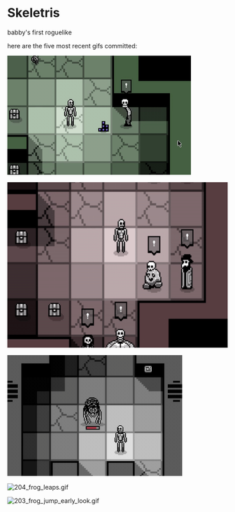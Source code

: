 # Skeletris
babby's first roguelike

here are the five most recent gifs committed:

![207_npc_hover_text_goes_away.gif](gifs/207_npc_hover_text_goes_away.gif?raw=true "207_npc_hover_text_goes_away")

![206_npc_hover_text.gif](gifs/206_npc_hover_text.gif?raw=true "206_npc_hover_text")

![205_halfling_spider.gif](gifs/205_halfling_spider.gif?raw=true "205_halfling_spider")

![204_frog_leaps.gif](gifs/204_frog_leaps.gif?raw=true "204_frog_leaps")

![203_frog_jump_early_look.gif](gifs/203_frog_jump_early_look.gif?raw=true "203_frog_jump_early_look")

